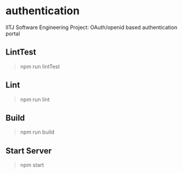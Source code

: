 # authentication
IITJ Software Engineering Project: OAuth/openid based authentication portal

## LintTest
> npm run lintTest

## Lint
> npm run lint

## Build
> npm run build

## Start Server
> npm start
